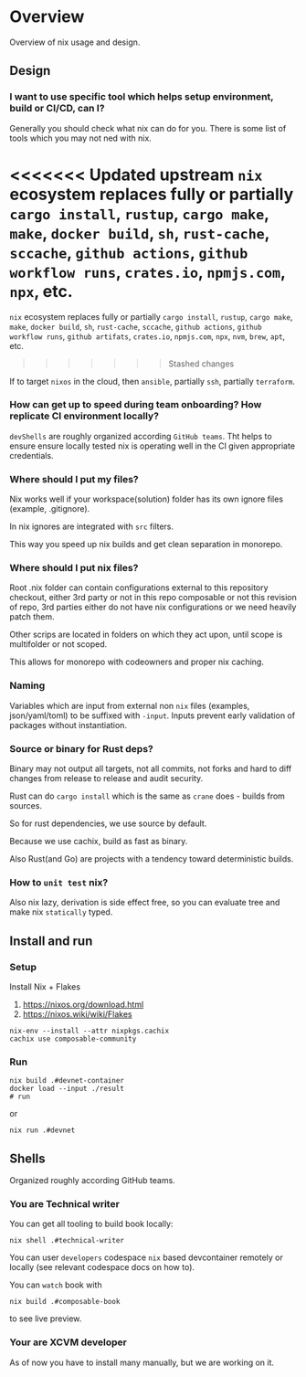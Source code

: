 # Overview

Overview of nix usage and design.

## Design

### I want to use specific tool which helps setup environment, build or CI/CD, can I?

Generally you should check what nix can do for you. There is some list of tools which you may not ned with nix.

<<<<<<< Updated upstream
`nix` ecosystem replaces fully or partially `cargo install`, `rustup`, `cargo make`, `make`, `docker build`, `sh`, `rust-cache`, `sccache`, `github actions`, `github workflow runs`, `crates.io`, `npmjs.com`, `npx`, etc.
=======
`nix` ecosystem replaces fully or partially `cargo install`, `rustup`, `cargo make`, `make`, `docker build`, `sh`, `rust-cache`, `sccache`, `github actions`, `github workflow runs`, `github artifats`, `crates.io`, `npmjs.com`, `npx`, `nvm`, `brew`, `apt`, etc. 
>>>>>>> Stashed changes

If to target `nixos` in the cloud, then `ansible`, partially `ssh`, partially `terraform`.

### How can get up to speed during team onboarding? How replicate CI environment locally?

`devShells` are roughly organized according `GitHub teams`.
Tht helps to ensure ensure locally tested nix is operating well in the CI given appropriate credentials.

### Where should I put my files?

Nix works well if your workspace(solution) folder has its own ignore files (example, .gitignore).


In nix ignores are integrated with `src` filters.

This way you speed up nix builds and get clean separation in monorepo.

### Where should I put nix files?

Root .nix folder can contain 
configurations external to this repository checkout, 
either 3rd party or not in this repo composable or not this revision of repo,
3rd parties either do not have nix configurations 
or we need heavily patch them.

Other scrips are located in folders on which they act upon, until scope is multifolder or not scoped.

This allows for monorepo with codeowners and proper nix caching.

### Naming

Variables which are input from external non `nix` files (examples, json/yaml/toml) to be suffixed with `-input`. Inputs prevent early validation of packages without instantiation.  

### Source or binary for Rust deps?

Binary may not output all targets, not all commits, not forks and hard to diff changes from release to release and audit security.

Rust can do `cargo install` which is the same as `crane` does - builds from sources.

So for rust dependencies, we use source by default.

Because we use cachix, build as fast as binary.

Also Rust(and Go) are projects with a tendency toward deterministic builds.


### How to `unit test` nix?

Also nix lazy, derivation is side effect free, 
so you can evaluate tree and make nix `statically` typed.

## Install and run

### Setup

Install Nix + Flakes

1. <https://nixos.org/download.html>
2. <https://nixos.wiki/wiki/Flakes>

```shell
nix-env --install --attr nixpkgs.cachix
cachix use composable-community
```

### Run

```shell
nix build .#devnet-container
docker load --input ./result
# run 
```

or

```shell
nix run .#devnet
```

## Shells

Organized roughly according GitHub teams.

### You are Technical writer

You can get all tooling to build book locally:

```shell
nix shell .#technical-writer
```

You can user `developers` codespace `nix` based devcontainer remotely or locally (see relevant codespace docs on how to).

You can `watch` book with

```shell
nix build .#composable-book
```

to see live preview.

### Your are XCVM developer

As of now you have to install many manually, but we are working on it.
